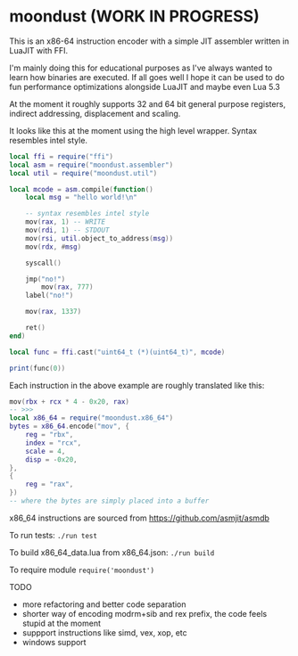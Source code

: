 # moondust (WORK IN PROGRESS)

This is an x86-64 instruction encoder with a simple JIT assembler written in LuaJIT with FFI.

I'm mainly doing this for educational purposes as I've always wanted to learn how binaries are executed. If all goes well I hope it can be used to do fun performance optimizations alongside LuaJIT and maybe even Lua 5.3

At the moment it roughly supports 32 and 64 bit general purpose registers, indirect addressing, displacement and scaling.

It looks like this at the moment using the high level wrapper. Syntax resembles intel style.

```lua
local ffi = require("ffi")
local asm = require("moondust.assembler")
local util = require("moondust.util")

local mcode = asm.compile(function()
	local msg = "hello world!\n"

	-- syntax resembles intel style
	mov(rax, 1) -- WRITE
	mov(rdi, 1) -- STDOUT
	mov(rsi, util.object_to_address(msg))
	mov(rdx, #msg)

	syscall()

	jmp("no!")
		mov(rax, 777)
	label("no!")

	mov(rax, 1337)

	ret()
end)

local func = ffi.cast("uint64_t (*)(uint64_t)", mcode)

print(func(0))
```

Each instruction in the above example are roughly translated like this:

```lua
mov(rbx + rcx * 4 - 0x20, rax)
-- >>>
local x86_64 = require("moondust.x86_64")
bytes = x86_64.encode("mov", {
	reg = "rbx",
	index = "rcx",
	scale = 4,
	disp = -0x20,
},
{
	reg = "rax",
})
-- where the bytes are simply placed into a buffer
```

x86_64 instructions are sourced from https://github.com/asmjit/asmdb

To run tests: `./run test`

To build x86_64_data.lua from x86_64.json: `./run build`

To require module `require('moondust')`

TODO
* more refactoring and better code separation
* shorter way of encoding modrm+sib and rex prefix, the code feels stupid at the moment
* suppport instructions like simd, vex, xop, etc
* windows support
